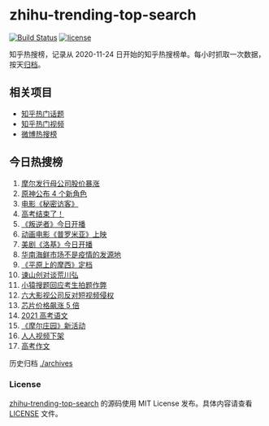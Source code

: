 # zhihu-trending-top-search

[![Build Status](https://github.com/justjavac/zhihu-trending-top-search/workflows/ci/badge.svg?branch=main)](https://github.com/justjavac/zhihu-trending-top-search/actions)
[![license](https://img.shields.io/github/license/justjavac/zhihu-trending-top-search)](https://github.com/justjavac/zhihu-trending-top-search/blob/main/LICENSE)

知乎热搜榜，记录从 2020-11-24 日开始的知乎热搜榜单。每小时抓取一次数据，按天[归档](./archives)。

## 相关项目

- [知乎热门话题](https://github.com/justjavac/zhihu-trending-hot-questions)
- [知乎热门视频](https://github.com/justjavac/zhihu-trending-hot-video)
- [微博热搜榜](https://github.com/justjavac/weibo-trending-hot-search)

## 今日热搜榜

<!-- BEGIN -->
<!-- 最后更新时间 Wed Jun 09 2021 15:19:46 GMT+0800 (China Standard Time) -->

1. [摩尔发行母公司股价暴涨](https://www.zhihu.com/search?q=摩尔庄园)
2. [原神公布 4 个新角色](https://www.zhihu.com/search?q=原神)
3. [电影《秘密访客》](https://www.zhihu.com/search?q=秘密访客)
4. [高考结束了！](https://www.zhihu.com/search?q=高考结束)
5. [《叛逆者》今日开播](https://www.zhihu.com/search?q=叛逆者)
6. [动画电影《普罗米亚》上映](https://www.zhihu.com/search?q=普罗米亚)
7. [美剧《洛基》今日开播](https://www.zhihu.com/search?q=洛基)
8. [华南海鲜市场不是疫情的发源地](https://www.zhihu.com/search?q=华南海鲜市场)
9. [《平原上的摩西》定档](https://www.zhihu.com/search?q=平原上的摩西)
10. [谏山创对谈荒川弘](https://www.zhihu.com/search?q=谏山创)
11. [小猿搜题回应考生拍题作弊](https://www.zhihu.com/search?q=小猿搜题)
12. [六大影视公司反对短视频侵权](https://www.zhihu.com/search?q=短视频侵权)
13. [芯片价格飙涨 5 倍](https://www.zhihu.com/search?q=芯片)
14. [2021 高考语文](https://www.zhihu.com/search?q=高考语文)
15. [《摩尔庄园》新活动](https://www.zhihu.com/search?q=摩尔庄园)
16. [人人视频下架](https://www.zhihu.com/search?q=人人视频)
17. [高考作文](https://www.zhihu.com/search?q=高考作文)

<!-- END -->

历史归档 [./archives](./archives)

### License

[zhihu-trending-top-search](https://github.com/justjavac/zhihu-trending-top-search)
的源码使用 MIT License 发布。具体内容请查看 [LICENSE](./LICENSE) 文件。
